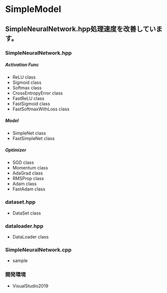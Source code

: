 # SimpleModel

## SimpleNeuralNetwork.hpp処理速度を改善しています。

### SimpleNeuralNetwork.hpp
##### Activation Func
  - ReLU              class
  - Sigmoid           class
  - Softmax           class
  - CrossEntropyError class
  - FastReLU          class
  - FastSigmoid       class
  - FastSoftmaxWithLoss class

##### Model
  - SimpleNet         class
  - FastSimpleNet     class

##### Optimizer
  - SGD               class
  - Momentum          class
  - AdaGrad           class
  - RMSProp           class
  - Adam              class
  - FastAdam          class

### dataset.hpp
  - DataSet           class

### dataloader.hpp
  - DataLoader        class

### SimpleNeuralNetwork.cpp
  - sample

### 開発環境
- VisualStudio2019
